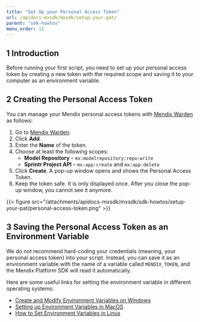 ```yaml
---
title: "Set Up your Personal Access Token"
url: /apidocs-mxsdk/mxsdk/setup-your-pat/
parent: "sdk-howtos"
menu_order: 11
---
```


## 1 Introduction

Before running your first script, you need to set up your personal access token by creating a new token with the required scope and saving it to your computer as an environment variable.

## 2 Creating the Personal Access Token

You can manage your Mendix personal access tokens with [Mendix Warden](https://warden.mendix.com/) as follows:
1. Go to [Mendix Warden](https://warden.mendix.com/).
1. Click **Add**.
1. Enter the **Name** of the token.
1. Choose at least the following scopes:
    * **Model Repository** – `mx:modelrepository:repo:write`
    * **Sprintr Project API** – `mx:app:create` and `mx:app:delete`
1. Click **Create**. A pop-up window opens and shows the Personal Access Token.
1. Keep the token safe. It is only displayed once. After you close the pop-up window, you cannot see it anymore.

{{< figure src="/attachments/apidocs-mxsdk/mxsdk/sdk-howtos/setup-your-pat/personal-access-token.png" >}}

## 3 Saving the Personal Access Token as an Environment Variable

We do not recommend hard-coding your credentials (meaning, your personal access token) into your script. Instead, you can save it as an environment variable with the name of a variable called `MENDIX_TOKEN`, and the Mendix Platform SDK will read it automatically.

Here are some useful links for setting the environment variable in different operating systems:

* [Create and Modify Environment Variables on Windows](https://docs.oracle.com/en/database/oracle/machine-learning/oml4r/1.5.1/oread/creating-and-modifying-environment-variables-on-windows.html#GUID-DD6F9982-60D5-48F6-8270-A27EC53807D0)
* [Setting up Environment Variables in MacOS](https://medium.com/@himanshuagarwal1395/setting-up-environment-variables-in-macos-sierra-f5978369b255)
* [How to Set Environment Variables in Linux](https://www.serverlab.ca/tutorials/linux/administration-linux/how-to-set-environment-variables-in-linux/)
